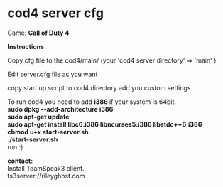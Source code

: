 # cod4 server cfg

Game: <b>Call of Duty 4</b> 

<b>Instructions </b>

Copy cfg file to the cod4/main/ (your 'cod4 server directory' => 'main' )

Edit server.cfg file as you want

copy start up script to cod4 directory 
add you custom settings

To run cod4 you need to add <b> i386 </b> if your system is 64bit. <br />
<b> 
sudo dpkg --add-architecture i386 <br />
sudo apt-get update <br />
sudo apt-get install libc6:i386 libncurses5:i386 libstdc++6:i386 </br> </b>
<b>
chmod u+x start-server.sh <br />
./start-server.sh </b> <br />
run :)


<b> contact: </b> <br />
Install TeamSpeak3 client.  <br />
ts3server://rileyghost.com
